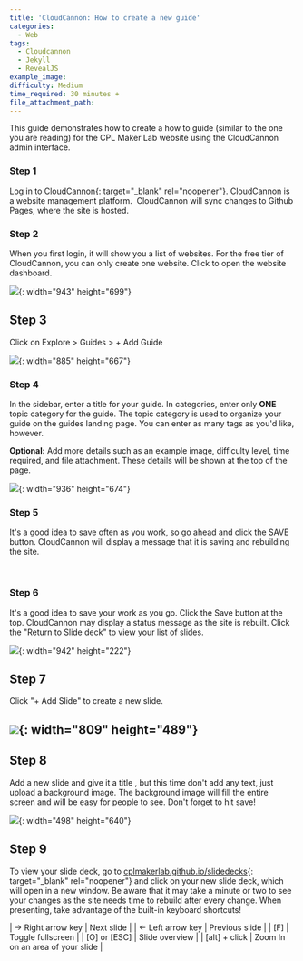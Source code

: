 ```yaml
---
title: 'CloudCannon: How to create a new guide'
categories:
  - Web
tags:
  - Cloudcannon
  - Jekyll
  - RevealJS
example_image:
difficulty: Medium
time_required: 30 minutes +
file_attachment_path:
---
```


This guide demonstrates how to create a how to guide (similar to the one you are reading) for the CPL Maker Lab website using the CloudCannon admin interface.

### Step 1

Log in to [CloudCannon](cloudcannon.com/){: target="_blank" rel="noopener"}. CloudCannon is a website management platform.&nbsp; CloudCannon will sync changes to Github Pages, where the site is hosted.

### Step 2

When you first login, it will show you a list of websites. For the free tier of CloudCannon, you can only create one website. Click to open the website dashboard.

![](/uploads/how-to-create-a-slide-deck/screen-shot-2020-08-21-at-6-16-38-pm.png){: width="943" height="699"}

## Step 3

Click on Explore &gt; Guides &gt; + Add Guide

![](/uploads/cloudcannon-how-to-create-a-new-guide/guides-add-guide.png){: width="885" height="667"}

### Step 4

In the sidebar, enter a title for your guide. In categories, enter only **ONE** topic category for the guide. The topic category is used to organize your guide on the guides landing page. You can enter as many tags as you'd like, however.

**Optional:** Add more details such as an example image, difficulty level, time required, and file attachment. These details will be shown at the top of the page.

![](/uploads/cloudcannon-how-to-create-a-new-guide/guides-add-details.png){: width="936" height="674"}

### Step 5

It's a good idea to save often as you work, so go ahead and click the SAVE button. CloudCannon will display a message that it is saving and rebuilding the site.

&nbsp;

### Step 6

It's a good idea to save your work as you go. Click the Save button at the top. CloudCannon may display a status message as the site is rebuilt. Click the "Return to Slide deck" to view your list of slides.

![](/uploads/screen-shot-2020-08-21-at-6-47-11-pm.png){: width="942" height="222"}

## Step 7

Click "+ Add Slide" to create a new slide.

## ![](/uploads/screen-shot-2020-08-21-at-7-14-54-pm.png){: width="809" height="489"}

## Step 8

Add a new slide and give it a title , but this time don't add any text, just upload a background image. The background image will fill the entire screen and will be easy for people to see. Don't forget to hit save\!

![](/uploads/screen-shot-2020-08-21-at-7-10-33-pm.png){: width="498" height="640"}

## Step 9

To view your slide deck, go to [cplmakerlab.github.io/slidedecks](http://cplmakerlab.github.io/slidedecks){: target="_blank" rel="noopener"} and click on your new slide deck, which will open in a new window. Be aware that it may take a minute or two to see your changes as the site needs time to rebuild after every change. When presenting, take advantage of the built-in keyboard shortcuts\!

| → Right arrow key | Next slide |
| ← Left arrow key | Previous slide |
| \[F\] | Toggle fullscreen |
| \[O\] or \[ESC\] | Slide overview |
| \[alt\] + click | Zoom In on an area of your slide |